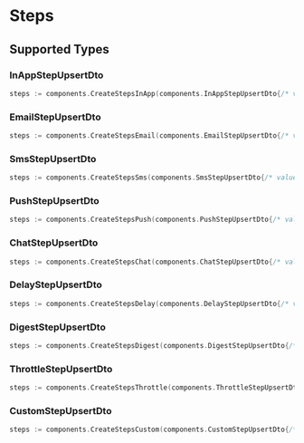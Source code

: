 # Steps


## Supported Types

### InAppStepUpsertDto

```go
steps := components.CreateStepsInApp(components.InAppStepUpsertDto{/* values here */})
```

### EmailStepUpsertDto

```go
steps := components.CreateStepsEmail(components.EmailStepUpsertDto{/* values here */})
```

### SmsStepUpsertDto

```go
steps := components.CreateStepsSms(components.SmsStepUpsertDto{/* values here */})
```

### PushStepUpsertDto

```go
steps := components.CreateStepsPush(components.PushStepUpsertDto{/* values here */})
```

### ChatStepUpsertDto

```go
steps := components.CreateStepsChat(components.ChatStepUpsertDto{/* values here */})
```

### DelayStepUpsertDto

```go
steps := components.CreateStepsDelay(components.DelayStepUpsertDto{/* values here */})
```

### DigestStepUpsertDto

```go
steps := components.CreateStepsDigest(components.DigestStepUpsertDto{/* values here */})
```

### ThrottleStepUpsertDto

```go
steps := components.CreateStepsThrottle(components.ThrottleStepUpsertDto{/* values here */})
```

### CustomStepUpsertDto

```go
steps := components.CreateStepsCustom(components.CustomStepUpsertDto{/* values here */})
```

